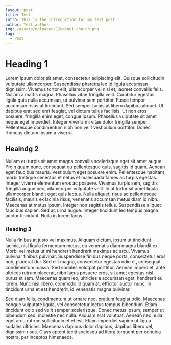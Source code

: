 ```yaml
---
layout: post
title: Test
intro: This is the introduction for my test post.
author: Test author
img: /assets/uploaded/12wainui-church.png
tag:
  - Post
---
```

# Heading 1

Lorem ipsum dolor sit amet, consectetur adipiscing elit. Quisque sollicitudin vulputate ullamcorper. Suspendisse pharetra leo id ligula accumsan dignissim. Vivamus tortor elit, ullamcorper vel nisi et, laoreet convallis felis. Nullam a mattis magna. Phasellus vitae fringilla velit. Curabitur egestas ligula quis nulla accumsan, ut pulvinar sem porttitor. Fusce tempor accumsan risus at tincidunt. Sed semper turpis at libero dapibus aliquet. Ut dapibus erat sed erat feugiat, vel dictum tellus facilisis. Ut non eros posuere, fringilla enim eget, congue ipsum. Phasellus vulputate sit amet neque eget imperdiet. Integer viverra mi vitae dolor fringilla semper. Pellentesque condimentum nibh non velit vestibulum porttitor. Donec rhoncus dictum ipsum a viverra.

## Heaindg 2

Nullam eu turpis sit amet magna convallis scelerisque eget sit amet augue. Proin quam nunc, consequat eu pellentesque quis, sagittis id quam. Aenean eget faucibus mauris. Vestibulum eget posuere enim. Pellentesque habitant morbi tristique senectus et netus et malesuada fames ac turpis egestas. Integer viverra elementum eros ac posuere. Vivamus turpis sem, sagittis fringilla augue nec, ullamcorper vulputate velit. In at tortor sit amet ligula ullamcorper blandit eget quis lectus. Nulla aliquet, risus ac pellentesque facilisis, mauris ex lacinia risus, venenatis accumsan metus diam id nibh. Maecenas at metus ipsum. Integer non sagittis tellus. Suspendisse aliquet faucibus sapien. Sed ac urna augue. Integer tincidunt leo tempus magna auctor tincidunt. Nulla in lorem lacus.

### Heading 3

Nulla finibus at justo vel maximus. Aliquam dictum, ipsum ut tincidunt lacinia, nisl ligula fermentum metus, eu venenatis diam magna blandit ex. Morbi vel metus ut mi hendrerit hendrerit maximus ac arcu. Vivamus pulvinar finibus pulvinar. Suspendisse finibus neque porta, consectetur eros non, placerat dui. Sed elit magna, consectetur egestas odio et, consequat condimentum massa. Sed sodales volutpat porttitor. Aenean imperdiet, ante ultrices rutrum placerat, nibh lacus posuere eros, sit amet egestas nisl purus et sem. Maecenas quam leo, ultricies a accumsan eget, hendrerit eu lorem. Nunc nisi libero, commodo id quam at, efficitur auctor nunc. In tincidunt urna et est hendrerit, id venenatis magna pulvinar.

Sed diam felis, condimentum ut ornare nec, pretium feugiat odio. Maecenas congue vulputate ligula, vel consectetur lectus tempus bibendum. Etiam tincidunt odio sed velit semper scelerisque. Donec metus ipsum, semper ut bibendum sed, molestie nec nulla. Aliquam erat volutpat. Aenean nec nulla eget arcu rutrum sollicitudin et et est. Etiam imperdiet sapien ut ligula sodales ultricies. Maecenas dapibus dolor dapibus, dapibus libero vel, dignissim risus. Class aptent taciti sociosqu ad litora torquent per conubia nostra, per inceptos himenaeos.

<!--EndFragment-->
